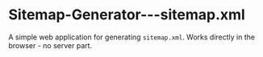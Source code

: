 # Sitemap-Generator---sitemap.xml
A simple web application for generating `sitemap.xml`. Works directly in the browser - no server part.
